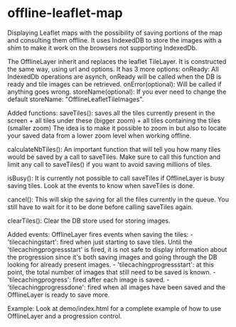 offline-leaflet-map
============

Displaying Leaflet maps with the possibility of saving portions of the map and consulting them offline.
It uses IndexedDB to store the images with a shim to make it work on the browsers not supporting IndexedDb.

The OfflineLayer inherit and replaces the leaflet TileLayer. It is constructed the same way, using url and options.
It has 3 more options:
    onReady: All IndexedDb operations are asynch, onReady will be called when the DB is ready and tile images can be
     retrieved.
    onError(optional): Will be called if anything goes wrong.
    storeName(optional): If you ever need to change the default storeName: "OfflineLeafletTileImages".

Added functions:
saveTiles():    saves all the tiles currently present in the screen
                + all tiles under these (bigger zoom)
                + all tiles containing the tiles (smaller zoom)
                The idea is to make it possible to zoom in but also to locate your saved data from a lower zoom level
                when working offline.

calculateNbTiles(): An important function that will tell you how many tiles would be saved by a call to saveTiles.
                    Make sure to call this function and limit any call to saveTiles() if you want to avoid saving
                    millions of tiles.

isBusy():   It is currently not possible to call saveTiles if OfflineLayer is busy saving tiles. Look at the events to
            know when saveTiles is done.

cancel():   This will skip the saving for all the files currently in the queue. You still have to wait for it to be
            done before calling saveTiles again.

clearTiles(): Clear the DB store used for storing images.

Added events:
OfflineLayer fires events when saving the tiles:
    - 'tilecachingstart':   fired when just starting to save tiles. Until the 'tilecachingprogressstart' is fired, it
                            is not safe to display information about the progression since it's both saving images and
                            going through the DB looking for already present images.
    - 'tilecachingprogressstart': at this point, the total number of images that still need to be saved is known.
    - 'tilecachingprogress': fired after each image is saved.
    - 'tilecachingprogressdone': fired when all images have been saved and the OfflineLayer is ready to save more.

Example:
    Look at demo/index.html for a complete example of how to use OfflineLayer and a progression control.